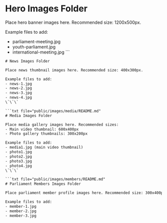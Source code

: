 # Hero Images Folder

Place hero banner images here. Recommended size: 1200x500px.

Example files to add:
- parliament-meeting.jpg
- youth-parliament.jpg
- international-meeting.jpg
\`\`\`

```txt file="public/images/news/README.md"
# News Images Folder

Place news thumbnail images here. Recommended size: 400x300px.

Example files to add:
- news-1.jpg
- news-2.jpg
- news-3.jpg
- news-4.jpg
\`\`\`

```txt file="public/images/media/README.md"
# Media Images Folder

Place media gallery images here. Recommended sizes:
- Main video thumbnail: 600x400px
- Photo gallery thumbnails: 300x200px

Example files to add:
- media1.jpg (main video thumbnail)
- photo1.jpg
- photo2.jpg
- photo3.jpg
- photo4.jpg
\`\`\`

```txt file="public/images/members/README.md"
# Parliament Members Images Folder

Place parliament member profile images here. Recommended size: 300x400px.

Example files to add:
- member-1.jpg
- member-2.jpg
- member-3.jpg
